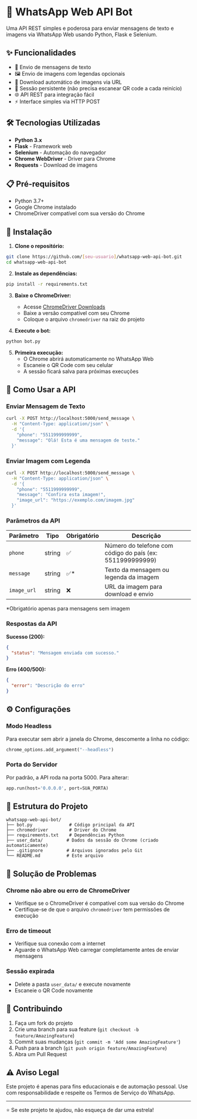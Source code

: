 # 🚀 WhatsApp Web API Bot

Uma API REST simples e poderosa para enviar mensagens de texto e imagens via WhatsApp Web usando Python, Flask e Selenium.

## ✨ Funcionalidades

- 📱 Envio de mensagens de texto
- 🖼️ Envio de imagens com legendas opcionais
- 🔗 Download automático de imagens via URL
- 🔄 Sessão persistente (não precisa escanear QR code a cada reinício)
- 🌐 API REST para integração fácil
- ⚡ Interface simples via HTTP POST

## 🛠️ Tecnologias Utilizadas

- **Python 3.x**
- **Flask** - Framework web
- **Selenium** - Automação do navegador
- **Chrome WebDriver** - Driver para Chrome
- **Requests** - Download de imagens

## 📋 Pré-requisitos

- Python 3.7+
- Google Chrome instalado
- ChromeDriver compatível com sua versão do Chrome

## 🚀 Instalação

1. **Clone o repositório:**
```bash
git clone https://github.com/[seu-usuario]/whatsapp-web-api-bot.git
cd whatsapp-web-api-bot
```

2. **Instale as dependências:**
```bash
pip install -r requirements.txt
```

3. **Baixe o ChromeDriver:**
   - Acesse [ChromeDriver Downloads](https://chromedriver.chromium.org/)
   - Baixe a versão compatível com seu Chrome
   - Coloque o arquivo `chromedriver` na raiz do projeto

4. **Execute o bot:**
```bash
python bot.py
```

5. **Primeira execução:**
   - O Chrome abrirá automaticamente no WhatsApp Web
   - Escaneie o QR Code com seu celular
   - A sessão ficará salva para próximas execuções

## 📡 Como Usar a API

### Enviar Mensagem de Texto

```bash
curl -X POST http://localhost:5000/send_message \
  -H "Content-Type: application/json" \
  -d '{
    "phone": "5511999999999",
    "message": "Olá! Esta é uma mensagem de teste."
  }'
```

### Enviar Imagem com Legenda

```bash
curl -X POST http://localhost:5000/send_message \
  -H "Content-Type: application/json" \
  -d '{
    "phone": "5511999999999",
    "message": "Confira esta imagem!",
    "image_url": "https://exemplo.com/imagem.jpg"
  }'
```

### Parâmetros da API

| Parâmetro | Tipo | Obrigatório | Descrição |
|-----------|------|-------------|-----------|
| `phone` | string | ✅ | Número do telefone com código do país (ex: 5511999999999) |
| `message` | string | ✅* | Texto da mensagem ou legenda da imagem |
| `image_url` | string | ❌ | URL da imagem para download e envio |

*Obrigatório apenas para mensagens sem imagem

### Respostas da API

**Sucesso (200):**
```json
{
  "status": "Mensagem enviada com sucesso."
}
```

**Erro (400/500):**
```json
{
  "error": "Descrição do erro"
}
```

## ⚙️ Configurações

### Modo Headless
Para executar sem abrir a janela do Chrome, descomente a linha no código:
```python
chrome_options.add_argument("--headless")
```

### Porta do Servidor
Por padrão, a API roda na porta 5000. Para alterar:
```python
app.run(host='0.0.0.0', port=SUA_PORTA)
```

## 📁 Estrutura do Projeto

```
whatsapp-web-api-bot/
├── bot.py              # Código principal da API
├── chromedriver        # Driver do Chrome
├── requirements.txt    # Dependências Python
├── user_data/         # Dados da sessão do Chrome (criado automaticamente)
├── .gitignore         # Arquivos ignorados pelo Git
└── README.md          # Este arquivo
```

## 🔧 Solução de Problemas

### Chrome não abre ou erro de ChromeDriver
- Verifique se o ChromeDriver é compatível com sua versão do Chrome
- Certifique-se de que o arquivo `chromedriver` tem permissões de execução

### Erro de timeout
- Verifique sua conexão com a internet
- Aguarde o WhatsApp Web carregar completamente antes de enviar mensagens

### Sessão expirada
- Delete a pasta `user_data/` e execute novamente
- Escaneie o QR Code novamente

## 🤝 Contribuindo

1. Faça um fork do projeto
2. Crie uma branch para sua feature (`git checkout -b feature/AmazingFeature`)
3. Commit suas mudanças (`git commit -m 'Add some AmazingFeature'`)
4. Push para a branch (`git push origin feature/AmazingFeature`)
5. Abra um Pull Request

## ⚠️ Aviso Legal

Este projeto é apenas para fins educacionais e de automação pessoal. Use com responsabilidade e respeite os Termos de Serviço do WhatsApp.

---

⭐ Se este projeto te ajudou, não esqueça de dar uma estrela!
